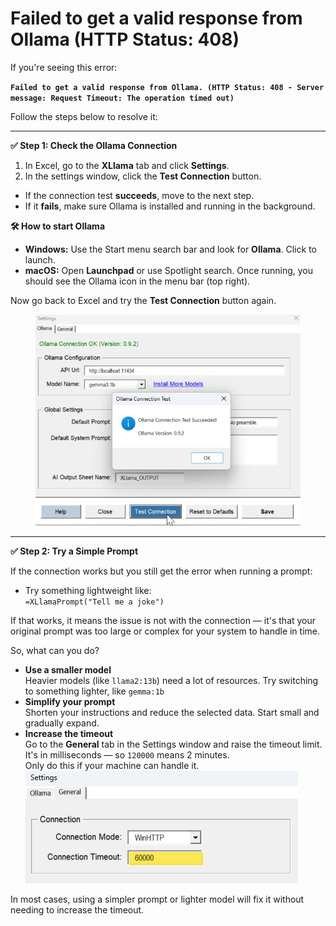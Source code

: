 # Failed to get a valid response from Ollama (HTTP Status: 408)

If you're seeing this error:

**`Failed to get a valid response from Ollama. (HTTP Status: 408 - Server message: Request Timeout: The operation timed out)`**

Follow the steps below to resolve it:

***

**✅ Step 1: Check the Ollama Connection**

1. In Excel, go to the **XLlama** tab and click **Settings**.
2. In the settings window, click the **Test Connection** button.

* If the connection test **succeeds**, move to the next step.
* If it **fails**, make sure Ollama is installed and running in the background.

**🛠 How to start Ollama**

* **Windows:** Use the Start menu search bar and look for **Ollama**. Click to launch.
* **macOS:** Open **Launchpad** or use Spotlight search. Once running, you should see the Ollama icon in the menu bar (top right).

Now go back to Excel and try the **Test Connection** button again.

<div align="left"><figure><img src=".gitbook/assets/image.png" alt=""><figcaption></figcaption></figure></div>

***

**✅ Step 2: Try a Simple Prompt**

If the connection works but you still get the error when running a prompt:

* Try something lightweight like:\
  `=XLlamaPrompt("Tell me a joke")`

If that works, it means the issue is not with the connection — it's that your original prompt was too large or complex for your system to handle in time.

So, what can you do?

* **Use a smaller model**\
  Heavier models (like `llama2:13b`) need a lot of resources. Try switching to something lighter, like `gemma:1b`
* **Simplify your prompt**\
  Shorten your instructions and reduce the selected data. Start small and gradually expand.
* **Increase the timeout**\
  Go to the **General** tab in the Settings window and raise the timeout limit.\
  It's in milliseconds — so `120000` means 2 minutes.\
  Only do this if your machine can handle it.\
  ![](<.gitbook/assets/image (1).png>)

In most cases, using a simpler prompt or lighter model will fix it without needing to increase the timeout.
